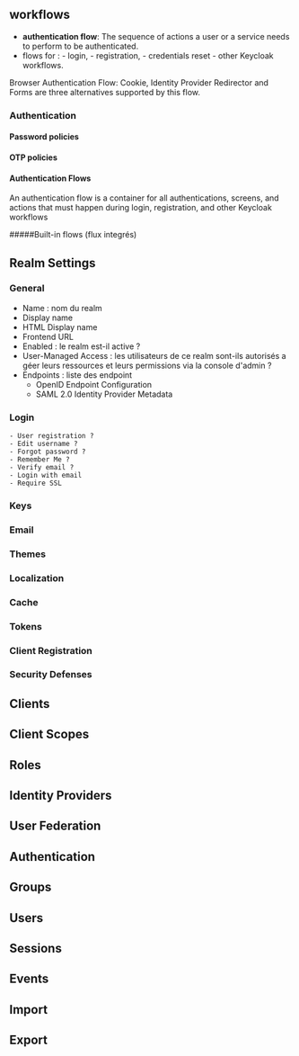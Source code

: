 ## workflows
- **authentication flow**: The sequence of actions a user or a service needs to perform to be authenticated.
- flows for :
        - login, 
        - registration, 
        - credentials reset 
        - other Keycloak workflows.

Browser Authentication Flow: Cookie, Identity Provider Redirector and Forms are three alternatives supported by this flow. 

### Authentication
 #### Password policies 
 #### OTP policies 
 #### Authentication Flows 
 An authentication flow is a container for all authentications, screens, and actions that must happen during login, registration, and other Keycloak workflows
 
 #####Built-in flows (flux integrés)
 
 
 ## Realm Settings
 
 ### General
   - Name : nom du realm
   - Display name 
   - HTML Display name 
   - Frontend URL 
   - Enabled : le realm est-il active ?
   - User-Managed Access : les utilisateurs de ce realm sont-ils autorisés a géer leurs ressources et leurs permissions via la console d'admin ?
   - Endpoints : liste des endpoint 
        - OpenID Endpoint Configuration 
        - SAML 2.0 Identity Provider Metadata
 
 ### Login
    - User registration ?
    - Edit username ?
    - Forgot password ? 
    - Remember Me ? 
    - Verify email ? 
    - Login with email 
    - Require SSL 
 ### Keys
    
 ### Email
 ### Themes
 ### Localization
 ### Cache
 ### Tokens
 ### Client Registration
 ### Security Defenses
 
 ## Clients 
 ## Client Scopes
 ## Roles
 ## Identity Providers
 ## User Federation
 ## Authentication

## Groups
## Users
## Sessions
## Events
## Import
## Export
